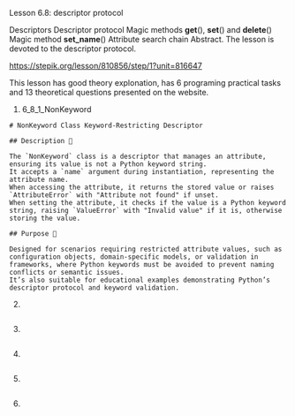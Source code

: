 Lesson 6.8: descriptor protocol

Descriptors
Descriptor protocol
Magic methods **get**(), **set**() and **delete**()
Magic method **set_name**()
Attribute search chain
Abstract. The lesson is devoted to the descriptor protocol.

https://stepik.org/lesson/810856/step/1?unit=816647

This lesson has good theory explonation, has 6 programing practical tasks and 13 theoretical questions presented on the website.

1. 6_8_1_NonKeyword

```
# NonKeyword Class Keyword-Restricting Descriptor

## Description 📝

The `NonKeyword` class is a descriptor that manages an attribute, ensuring its value is not a Python keyword string.
It accepts a `name` argument during instantiation, representing the attribute name.
When accessing the attribute, it returns the stored value or raises `AttributeError` with "Attribute not found" if unset.
When setting the attribute, it checks if the value is a Python keyword string, raising `ValueError` with "Invalid value" if it is, otherwise storing the value.

## Purpose 🎯

Designed for scenarios requiring restricted attribute values, such as configuration objects, domain-specific models, or validation in frameworks, where Python keywords must be avoided to prevent naming conflicts or semantic issues.
It’s also suitable for educational examples demonstrating Python’s descriptor protocol and keyword validation.
```

2.

```

```

3.

```

```

4.

```

```

5.

```

```

6.

```

```
